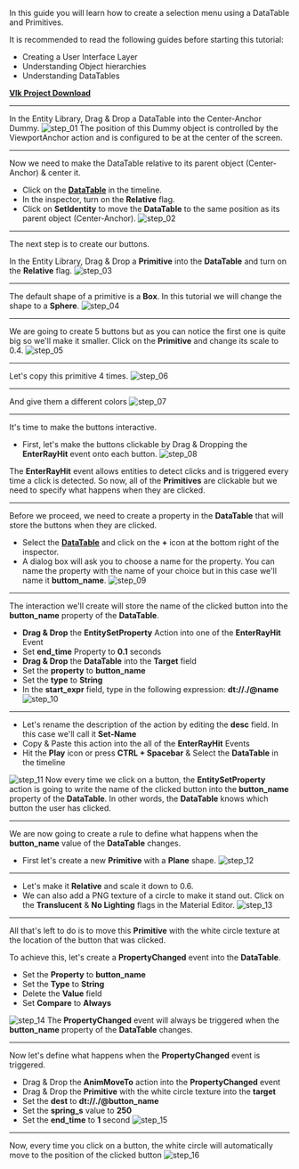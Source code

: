 In this guide you will learn how to create a selection menu using a DataTable and Primitives.

It is recommended to read the following guides before starting this tutorial:
- Creating a User Interface Layer
- Understanding Object hierarchies
- Understanding DataTables

[**Vlk Project Download**](https://cdn2.talansoft.com/ftp/samples/Selection-Menu-Tutorial.zip)

---

In the Entity Library, Drag & Drop a DataTable into the Center-Anchor Dummy.
![step_01](https://cdn2.talansoft.com/ftp/img/selection_menu_tutorial/selection_menu_01.gif)
The position of this Dummy object is controlled by the ViewportAnchor action and is configured to be at the center of the screen.

---

Now we need to make the DataTable relative to its parent object (Center-Anchor) & center it.
- Click on the **[DataTable](Vlk/Entity/DataTable)** in the timeline.
- In the inspector, turn on the **Relative** flag.
- Click on **SetIdentity** to move the **DataTable** to the same position as its parent object (Center-Anchor).
![step_02](https://cdn2.talansoft.com/ftp/img/selection_menu_tutorial/selection_menu_02.gif)

---

The next step is to create our buttons.

In the Entity Library, Drag & Drop a **Primitive** into the **DataTable** and turn on the **Relative** flag.
![step_03](https://cdn2.talansoft.com/ftp/img/selection_menu_tutorial/selection_menu_03.gif)

---

The default shape of a primitive is a **Box**.
In this tutorial we will change the shape to a **Sphere**.
![step_04](https://cdn2.talansoft.com/ftp/img/selection_menu_tutorial/selection_menu_04.gif)

---

We are going to create 5 buttons but as you can notice the first one is quite big so we'll make it smaller.
Click on the **Primitive** and change its scale to 0.4.
![step_05](https://cdn2.talansoft.com/ftp/img/selection_menu_tutorial/selection_menu_05.gif)

---

Let's copy this primitive 4 times.
![step_06](https://cdn2.talansoft.com/ftp/img/selection_menu_tutorial/selection_menu_06.gif)

---

And give them a different colors
![step_07](https://cdn2.talansoft.com/ftp/img/selection_menu_tutorial/selection_menu_07.gif)

---

It's time to make the buttons interactive.
- First, let's make the buttons clickable by Drag & Dropping the **EnterRayHit** event onto each button.
![step_08](https://cdn2.talansoft.com/ftp/img/selection_menu_tutorial/selection_menu_08.gif)

The **EnterRayHit** event allows entities to detect clicks and is triggered every time a click is detected. So now, all of the **Primitives** are clickable but we need to specify what happens when they are clicked.

---

Before we proceed, we need to create a property in the **DataTable** that will store the buttons when they are clicked.
- Select the **[DataTable](VlkEntity/DataTable)** and click on the **+** icon at the bottom right of the inspector.
- A dialog box will ask you to choose a name for the property. You can name the property with the name of your choice but in this case we'll name it **buttom_name**.
![step_09](https://cdn2.talansoft.com/ftp/img/selection_menu_tutorial/selection_menu_09.gif)

---

The interaction we'll create will store the name of the clicked button into the **button_name** property of the **DataTable**.

- **Drag & Drop** the **EntitySetProperty** Action into one of the **EnterRayHit** Event
- Set **end_time** Property to **0.1** seconds
- **Drag & Drop** the **DataTable** into the **Target** field
- Set the **property** to **button_name**
- Set the **type** to **String**
- In the **start_expr** field, type in the following expression: **dt://./@name**
![step_10](https://cdn2.talansoft.com/ftp/img/selection_menu_tutorial/selection_menu_10.gif)

---

- Let's rename the description of the action by editing the **desc** field. In this case we'll call it **Set-Name**
- Copy & Paste this action into the all of the **EnterRayHit** Events
- Hit the **Play** icon or press **CTRL + Spacebar** & Select the **DataTable** in the timeline

![step_11](https://cdn2.talansoft.com/ftp/img/selection_menu_tutorial/selection_menu_11.gif)
Now every time we click on a button, the **EntitySetProperty** action is going to write the name of the clicked button into the **button_name** property of the **DataTable**. In other words, the **DataTable** knows which button the user has clicked.

---

We are now going to create a rule to define what happens when the **button_name** value of the **DataTable** changes.
- First let's create a new **Primitive** with a **Plane** shape.
![step_12](https://cdn2.talansoft.com/ftp/img/selection_menu_tutorial/selection_menu_12.gif)

---

- Let's make it **Relative** and scale it down to 0.6.
- We can also add a PNG texture of a circle to make it stand out. Click on the **Translucent** & **No Lighting** flags in the Material Editor.
![step_13](https://cdn2.talansoft.com/ftp/img/selection_menu_tutorial/selection_menu_13.gif)

---

All that's left to do is to move this **Primitive** with the white circle texture at the location of the button that was clicked.

To achieve this, let's create a **PropertyChanged** event into the **DataTable**.
- Set the **Property** to **button_name**
- Set the **Type** to **String**
- Delete the **Value** field
- Set **Compare** to **Always**

![step_14](https://cdn2.talansoft.com/ftp/img/selection_menu_tutorial/selection_menu_14.gif)
The **PropertyChanged** event will always be triggered when the **button_name** property of the **DataTable** changes.

---

Now let's define what happens when the **PropertyChanged** event is triggered.
- Drag & Drop the **AnimMoveTo** action into the **PropertyChanged** event
- Drag & Drop the **Primitive** with the white circle texture into the **target**
- Set the **dest** to **dt://./@button_name**
- Set the **spring_s** value to **250**
- Set the **end_time** to **1** second
![step_15](https://cdn2.talansoft.com/ftp/img/selection_menu_tutorial/selection_menu_15.gif)

---

Now, every time you click on a button, the white circle will automatically move to the position of the clicked button
![step_16](https://cdn2.talansoft.com/ftp/img/selection_menu_tutorial/selection_menu_16.gif)

